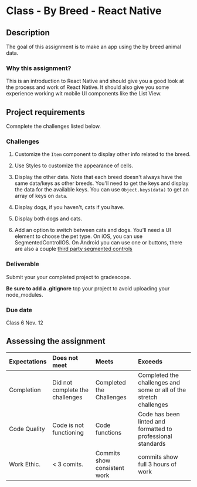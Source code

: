 # Class - By Breed - React Native 

## Description 

The goal of this assignment is to make an app using the by breed animal data. 

### Why this assignment?

This is an introduction to React Native and should give you a good look at the process and work of React Native. It should also give you some experience working wit mobile UI components like the List View. 

## Project requirements

Comnplete the challenges listed below. 

### Challenges 
 
1. Customize the `Item` component to display other info related to the breed. 

2. Use Styles to customize the appearance of cells. 

3. Display the other data. Note that each breed doesn't always have the same data/keys as other breeds. You'll need to get the keys and display the data for the available keys. You can use `Object.keys(data)` to get an array of keys on `data`. 

4. Display dogs, if you haven't, cats if you have. 

5. Display both dogs and cats. 

6. Add an option to switch between cats and dogs. You'll need a UI element to choose the pet type. On iOS, you can use SegmentedControlIOS. On Android you can use one or buttons, there are also a couple [third party segmented controls](https://stackoverflow.com/questions/35313387/segmentedcontrolios-for-android-in-react-native)

### Deliverable

Submit your your completed project to gradescope. 

**Be sure to add a .gitignore** top your project to avoid uploading your node_modules. 

### Due date

Class 6 Nov. 12

## Assessing the assignment

| Expectations | Does not meet | Meets  | Exceeds  |
|:-------------|:--------------|:-------|:---------|
| Completion | Did not complete the challenges | Completed the Challenges | Completed the challenges and some or all of the stretch challenges |
| Code Quality | Code is not functioning | Code functions | Code has been linted and formatted to professional standards |
| Work Ethic.  | < 3 comits.   | Commits show consistent work| commits show full 3 hours of work |
